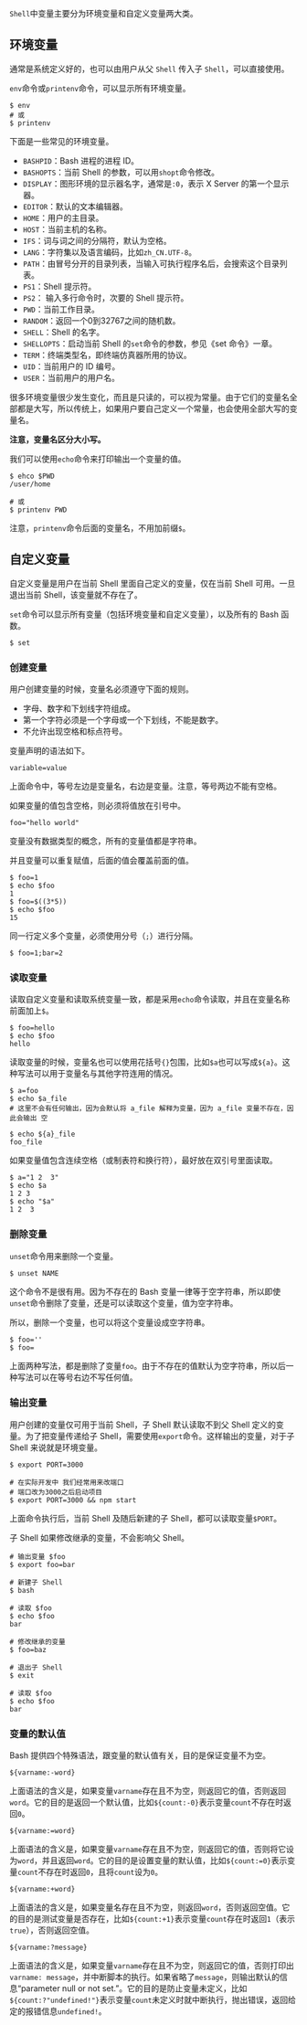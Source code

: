 `Shell`中变量主要分为环境变量和自定义变量两大类。

## 环境变量

通常是系统定义好的，也可以由用户从父 `Shell` 传入子 `Shell`，可以直接使用。

`env`命令或`printenv`命令，可以显示所有环境变量。

```shell
$ env
# 或
$ printenv
```

下面是一些常见的环境变量。

- `BASHPID`：Bash 进程的进程 ID。
- `BASHOPTS`：当前 Shell 的参数，可以用`shopt`命令修改。
- `DISPLAY`：图形环境的显示器名字，通常是`:0`，表示 X Server 的第一个显示器。
- `EDITOR`：默认的文本编辑器。
- `HOME`：用户的主目录。
- `HOST`：当前主机的名称。
- `IFS`：词与词之间的分隔符，默认为空格。
- `LANG`：字符集以及语言编码，比如`zh_CN.UTF-8`。
- `PATH`：由冒号分开的目录列表，当输入可执行程序名后，会搜索这个目录列表。
- `PS1`：Shell 提示符。
- `PS2`： 输入多行命令时，次要的 Shell 提示符。
- `PWD`：当前工作目录。
- `RANDOM`：返回一个0到32767之间的随机数。
- `SHELL`：Shell 的名字。
- `SHELLOPTS`：启动当前 Shell 的`set`命令的参数，参见《set 命令》一章。
- `TERM`：终端类型名，即终端仿真器所用的协议。
- `UID`：当前用户的 ID 编号。
- `USER`：当前用户的用户名。

很多环境变量很少发生变化，而且是只读的，可以视为常量。由于它们的变量名全部都是大写，所以传统上，如果用户要自己定义一个常量，也会使用全部大写的变量名。

**注意，变量名区分大小写。**

我们可以使用`echo`命令来打印输出一个变量的值。

```shell
$ ehco $PWD
/user/home

# 或
$ printenv PWD
```

注意，`printenv`命令后面的变量名，不用加前缀`$`。

## 自定义变量

自定义变量是用户在当前 Shell 里面自己定义的变量，仅在当前 Shell 可用。一旦退出当前 Shell，该变量就不存在了。

`set`命令可以显示所有变量（包括环境变量和自定义变量），以及所有的 Bash 函数。

```shell
$ set
```

### 创建变量

用户创建变量的时候，变量名必须遵守下面的规则。

- 字母、数字和下划线字符组成。
- 第一个字符必须是一个字母或一个下划线，不能是数字。
- 不允许出现空格和标点符号。

变量声明的语法如下。

```shell
variable=value
```

上面命令中，等号左边是变量名，右边是变量。注意，等号两边不能有空格。

如果变量的值包含空格，则必须将值放在引号中。

```shell
foo="hello world"
```

变量没有数据类型的概念，所有的变量值都是字符串。

并且变量可以重复赋值，后面的值会覆盖前面的值。

```shell
$ foo=1
$ echo $foo
1
$ foo=$((3*5))
$ echo $foo
15
```

同一行定义多个变量，必须使用分号（`;`）进行分隔。

```shell
$ foo=1;bar=2
```

### 读取变量

读取自定义变量和读取系统变量一致，都是采用`echo`命令读取，并且在变量名称前面加上`$`。

```shell
$ foo=hello
$ echo $foo
hello
```

读取变量的时候，变量名也可以使用花括号`{}`包围，比如`$a`也可以写成`${a}`。这种写法可以用于变量名与其他字符连用的情况。

```shell
$ a=foo
$ echo $a_file
# 这里不会有任何输出，因为会默认将 a_file 解释为变量，因为 a_file 变量不存在，因此会输出 空

$ echo ${a}_file
foo_file
```

如果变量值包含连续空格（或制表符和换行符），最好放在双引号里面读取。

```shell
$ a="1 2  3"
$ echo $a
1 2 3
$ echo "$a"
1 2  3
```

### 删除变量

`unset`命令用来删除一个变量。

```shell
$ unset NAME
```

这个命令不是很有用。因为不存在的 Bash 变量一律等于空字符串，所以即使`unset`命令删除了变量，还是可以读取这个变量，值为空字符串。

所以，删除一个变量，也可以将这个变量设成空字符串。

```shell
$ foo=''
$ foo=
```

上面两种写法，都是删除了变量`foo`。由于不存在的值默认为空字符串，所以后一种写法可以在等号右边不写任何值。

### 输出变量

用户创建的变量仅可用于当前 Shell，子 Shell 默认读取不到父 Shell 定义的变量。为了把变量传递给子 Shell，需要使用`export`命令。这样输出的变量，对于子 Shell 来说就是环境变量。

```shell
$ export PORT=3000

# 在实际开发中 我们经常用来改端口
# 端口改为3000之后启动项目
$ export PORT=3000 && npm start
```

上面命令执行后，当前 Shell 及随后新建的子 Shell，都可以读取变量`$PORT`。

子 Shell 如果修改继承的变量，不会影响父 Shell。

```shell
# 输出变量 $foo
$ export foo=bar

# 新建子 Shell
$ bash

# 读取 $foo
$ echo $foo
bar

# 修改继承的变量
$ foo=baz

# 退出子 Shell
$ exit

# 读取 $foo
$ echo $foo
bar
```

### 变量的默认值

Bash 提供四个特殊语法，跟变量的默认值有关，目的是保证变量不为空。

```shell
${varname:-word}
```

上面语法的含义是，如果变量`varname`存在且不为空，则返回它的值，否则返回`word`。它的目的是返回一个默认值，比如`${count:-0}`表示变量`count`不存在时返回`0`。

```shell
${varname:=word}
```

上面语法的含义是，如果变量`varname`存在且不为空，则返回它的值，否则将它设为`word`，并且返回`word`。它的目的是设置变量的默认值，比如`${count:=0}`表示变量`count`不存在时返回`0`，且将`count`设为`0`。

```shell
${varname:+word}
```

上面语法的含义是，如果变量名存在且不为空，则返回`word`，否则返回空值。它的目的是测试变量是否存在，比如`${count:+1}`表示变量`count`存在时返回`1`（表示`true`），否则返回空值。

```shell
${varname:?message}
```

上面语法的含义是，如果变量`varname`存在且不为空，则返回它的值，否则打印出`varname: message`，并中断脚本的执行。如果省略了`message`，则输出默认的信息“parameter null or not set.”。它的目的是防止变量未定义，比如`${count:?"undefined!"}`表示变量`count`未定义时就中断执行，抛出错误，返回给定的报错信息`undefined!`。

# 